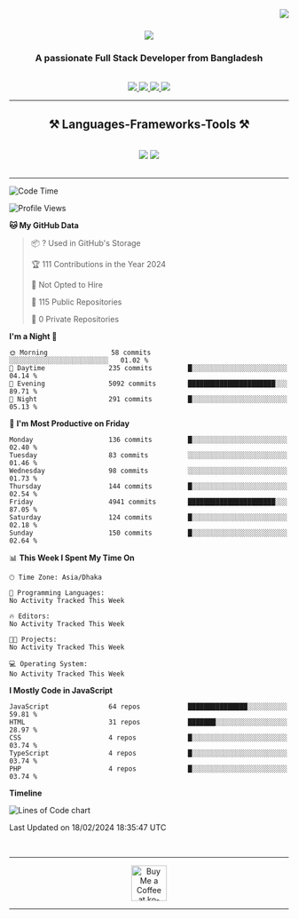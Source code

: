 <img align="right" src="https://visitor-badge.laobi.icu/badge?page_id=salesp07.salesp07" />

<h1 align="center">
    <img src="https://readme-typing-svg.herokuapp.com/?font=Righteous&size=35&center=true&vCenter=true&width=500&height=70&duration=4000&lines=Hi+There!+👋;+I'm+Sourav+Arefin;" />
</h1>

<h3 align="center">A passionate Full Stack Developer from Bangladesh</h3>

<br/>


 
<div align="center"> 
  <a href="mailto:khansourav58@gmail.com">
    <img src="https://img.shields.io/badge/Gmail-333333?style=for-the-badge&logo=gmail&logoColor=red" />
  </a>
  <a href="https://www.linkedin.com/in/sourav-arefin/" target="_blank">
    <img src="https://img.shields.io/badge/LinkedIn-0077B5?style=for-the-badge&logo=linkedin&logoColor=white" target="_blank" />
  </a>
  <a href="https://www.facebook.com/profile.php?id=100013452185380" target="_blank">
    <img src="https://img.shields.io/badge/facebook-316FF6?style=for-the-badge&logo=facebook&logoColor=white" target="_blank" />
  </a>
  <a href="https://souravarefin.vercel.app/" target="_blank">
     <img src="https://img.shields.io/badge/Portfolio-black?style=for-the-badge&logo=todoist&logoColor=white" target="_blank" /> <!-- sqlite, safari, google-chrome are other good icon options -->
  </a>
</div>

 <hr/>
 
<h2 align="center">⚒️ Languages-Frameworks-Tools ⚒️</h2>
<br/>
<div align="center">
    <img src="https://skillicons.dev/icons?i=react,bootstrap,mui,html,css,vscode,github,figma,tailwind,sass,git" />
    <img src="https://skillicons.dev/icons?i=nodejs,javascript,typescript,express,firebase,mongodb,nextjs,postgresql," /><br>
</div>

<br/>
<hr/>





<!--START_SECTION:waka-->
![Code Time](http://img.shields.io/badge/Code%20Time-49%20hrs%204%20mins-blue)

![Profile Views](http://img.shields.io/badge/Profile%20Views-0-blue)

**🐱 My GitHub Data** 

> 📦 ? Used in GitHub's Storage 
 > 
> 🏆 111 Contributions in the Year 2024
 > 
> 🚫 Not Opted to Hire
 > 
> 📜 115 Public Repositories 
 > 
> 🔑 0 Private Repositories 
 > 
**I'm a Night 🦉** 

```text
🌞 Morning                58 commits          ░░░░░░░░░░░░░░░░░░░░░░░░░   01.02 % 
🌆 Daytime                235 commits         █░░░░░░░░░░░░░░░░░░░░░░░░   04.14 % 
🌃 Evening                5092 commits        ██████████████████████░░░   89.71 % 
🌙 Night                  291 commits         █░░░░░░░░░░░░░░░░░░░░░░░░   05.13 % 
```
📅 **I'm Most Productive on Friday** 

```text
Monday                   136 commits         █░░░░░░░░░░░░░░░░░░░░░░░░   02.40 % 
Tuesday                  83 commits          ░░░░░░░░░░░░░░░░░░░░░░░░░   01.46 % 
Wednesday                98 commits          ░░░░░░░░░░░░░░░░░░░░░░░░░   01.73 % 
Thursday                 144 commits         █░░░░░░░░░░░░░░░░░░░░░░░░   02.54 % 
Friday                   4941 commits        ██████████████████████░░░   87.05 % 
Saturday                 124 commits         █░░░░░░░░░░░░░░░░░░░░░░░░   02.18 % 
Sunday                   150 commits         █░░░░░░░░░░░░░░░░░░░░░░░░   02.64 % 
```


📊 **This Week I Spent My Time On** 

```text
🕑︎ Time Zone: Asia/Dhaka

💬 Programming Languages: 
No Activity Tracked This Week

🔥 Editors: 
No Activity Tracked This Week

🐱‍💻 Projects: 
No Activity Tracked This Week

💻 Operating System: 
No Activity Tracked This Week
```

**I Mostly Code in JavaScript** 

```text
JavaScript               64 repos            ███████████████░░░░░░░░░░   59.81 % 
HTML                     31 repos            ███████░░░░░░░░░░░░░░░░░░   28.97 % 
CSS                      4 repos             █░░░░░░░░░░░░░░░░░░░░░░░░   03.74 % 
TypeScript               4 repos             █░░░░░░░░░░░░░░░░░░░░░░░░   03.74 % 
PHP                      4 repos             █░░░░░░░░░░░░░░░░░░░░░░░░   03.74 % 
```



**Timeline**

![Lines of Code chart](https://raw.githubusercontent.com/SouravArefin/SouravArefin/main/assets/bar_graph.png)


 Last Updated on 18/02/2024 18:35:47 UTC
<!--END_SECTION:waka-->

<br/>
<hr/>
<div align="center">
<a href='https://ko-fi.com/V7V4RAK9C' target='_blank'><img height='64' style='border:0px;height:64px;' src='https://storage.ko-fi.com/cdn/kofi1.png?v=3' border='0' alt='Buy Me a Coffee at ko-fi.com' /></a>
</div>
<hr/>
